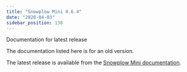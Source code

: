 ```yaml
---
title: "Snowplow Mini 0.6.4"
date: "2020-04-03"
sidebar_position: 130
---
```


Documentation for latest release

The documentation listed here is for an old version.

The latest release is available from the [Snowplow Mini documentation](/docs/migrated/pipeline-components-and-applications/snowplow-mini/).
